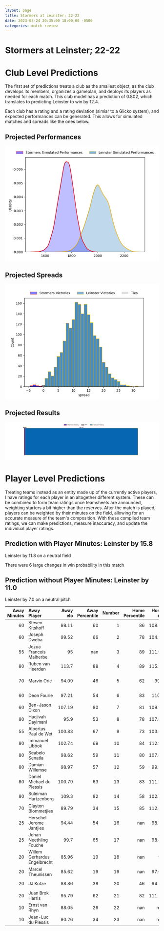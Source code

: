 ```yaml
---  
layout: page  
title: Stormers at Leinster; 22-22  
date: 2023-03-24 20:35:00 18:00:00 -0500  
categories: match review  
---
```

# Stormers at Leinster; 22-22

# Club Level Predictions


The first set of predictions treats a club as the smallest object, as the club develops its members, organizes a gameplan, and deploys its players as needed for each match. This club model has a prediction of 0.802, which translates to predicting Leinster to win by 12.4.

Each club has a rating and a rating deviation (simiar to a Glicko system), and expected performances can be generated. This allows for simulated matches and spreads like the ones below.
## Projected Performances


![Projected Performances](plots/performances_2023-03-24-Leinster-Stormers.png)
## Projected Spreads


![Projected Spreads](plots/spreads_2023-03-24-Leinster-Stormers.png)
## Projected Results


![Projected Results](plots/resultbar_2023-03-24-Leinster-Stormers.png)
# Player Level Predictions


Treating teams instead as an entity made up of the currently active players, I have ratings for each player in an altogether different system. These can be combined to form team ratings once teamsheets are announced, weighting starters a bit higher than the reserves. After the match is played, players can be weighted by their minutes on the field, allowing for an accurate measure of the team's composition. With these compiled team ratings, we can make predictions, measure inaccuracy, and update the individual player ratings.
## Prediction with Player Minutes: Leinster by 15.8


Leinster by 11.8 on a neutral field

There were 6 large changes in win probability in this match
## Prediction without Player Minutes: Leinster by 11.0


Leinster by 7.0 on a neutral pitch



|   Away Minutes | Away Player                  |   Away elo |   Away Percentile |   Number |   Home Percentile |   Home elo | Home Player          |   Home Minutes |
|---------------:|:-----------------------------|-----------:|------------------:|---------:|------------------:|-----------:|:---------------------|---------------:|
|             60 | Steven Kitshoff              |      98.11 |                60 |        1 |                86 |     108.16 | Michael Milne        |             61 |
|             60 | Joseph Dweba                 |      99.52 |                66 |        2 |                78 |     104.59 | John McKee           |             61 |
|             55 | Jozua Francois Malherbe      |      95    |               nan |        3 |                89 |     111.99 | Michael Ala'alatoa   |             61 |
|             80 | Ruben van Heerden            |     113.7  |                88 |        4 |                89 |     115.32 | Ross Molony          |             80 |
|             70 | Marvin Orie                  |      94.09 |                46 |        5 |                62 |      99.5  | Jason Howell Jenkins |             67 |
|             60 | Deon Fourie                  |      97.21 |                54 |        6 |                83 |     110.2  | Rhys Ruddock         |             61 |
|             60 | Ben-Jason Dixon              |     107.19 |                80 |        7 |                81 |     109.27 | Scott Penny          |             80 |
|             80 | Hacjivah Dayimani            |      95.9  |                53 |        8 |                78 |     107.89 | Max Deegan           |             80 |
|             55 | Albertus Paul de Wet         |     100.83 |                67 |        9 |                73 |     103.55 | Luke McGrath         |             67 |
|             80 | Immanuel Libbok              |     102.74 |                69 |       10 |                84 |     112.98 | Harry Byrne          |             80 |
|             80 | Seabelo Senatla              |      98.62 |                59 |       11 |                80 |     107.89 | Dave Kearney         |             80 |
|             80 | Damian Willemse              |      98.97 |                57 |       12 |                59 |      99.53 | Ciaran Frawley       |             80 |
|             80 | Daniel Michael du Plessis    |     100.79 |                63 |       13 |                83 |     111.26 | Liam Turner          |             80 |
|             80 | Suleiman  Hartzenberg        |     109.3  |                82 |       14 |                58 |     102.74 | Rob Russell          |             80 |
|             70 | Clayton Blommetjies          |      89.79 |                34 |       15 |                85 |     112.41 | Jordan Larmour       |             80 |
|             25 | Herschel Jerome Jantjies     |      94.44 |                54 |       16 |               nan |      98.75 | Vakh Abdaladze       |             19 |
|             25 | Johan Neethling Fouche       |      99.7  |                65 |       17 |               nan |      98.82 | Will Connors         |             19 |
|             20 | Willem Gerhardus Engelbrecht |      85.96 |                19 |       18 |               nan |      95    | Edward Byrne         |             19 |
|             20 | Marcel Theunissen            |      85.62 |                19 |       19 |               nan |      97.67 | Lee Barron           |             19 |
|             20 | JJ Kotze                     |      88.86 |                38 |       20 |                46 |      94.18 | Joe McCarthy         |             13 |
|             20 | Juan Brok Harris             |      95.79 |                62 |       21 |                82 |     111.19 | Brian Deeny          |             13 |
|             10 | Ernst van Rhyn               |      88.05 |                26 |       22 |               nan |     nan    | nan                  |            nan |
|             10 | Jean-Luc du Plessis          |      90.26 |                34 |       23 |               nan |     nan    | nan                  |            nan |

